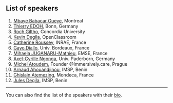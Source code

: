 
## List of speakers

1. [Mbaye Babacar Gueye](https://www.mbayebabacar.me/), Montreal
2. [Thierry EDOH](https://scholar.google.com/citations?user=8pg9kIYAAAAJ&hl=en), Bonn, Germany
3. [Roch Giltho](https://www.concordia.ca/faculty/roch-glitho.html), Concordia University
4. [Kevin Degila](https://www.kevindegila.com/), OpenClassroom
5. [Catherine Roussey](https://sites.google.com/site/rousseycat/), INRAE, France
6. [Gayo Diallo](https://www.gayodiallo.org/), Univ. Bordeaux, France 
7. [Mihaela JUGANARU-Mathieu](https://dblp.org/pid/118/3537.html), EMSE, France
8. [Axel-Cyrille Ngonga](https://dice-research.org/AxelCyrilleNgongaNgomo), Univ. Paderborn, Germany
9.  [Michel Atoudem](https://michel-kana.medium.com/), Founder @Immersively.care, Prague
10. [Arnaud Ahouandjinou](https://scholar.google.fr/citations?user=13DHnfkAAAAJ&hl=fr), IMSP, Benin
11. [Ghislain Atemezing](http://atemezing.org/), Mondeca, France
12. [Jules Degila](https://orcid.org/0000-0003-4688-9178), IMSP, Benin

---
You can also find the list of the speakers with their [bio](../resource/speakers.pdf).
